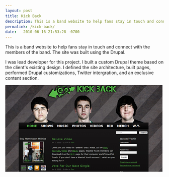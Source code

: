 ```yaml
---
layout: post
title: Kick Back
description: This is a band website to help fans stay in touch and connect with the members of the band. The site was built using the Drupal.
permalink: /kick-back/
date:   2010-06-16 21:53:28 -0700
---
```

<p>This is a band website to help fans stay in touch and connect with the members of the band. The site was built using the Drupal.<p>
<p>I was lead developer for this project. I built a custom Drupal theme based on the client's existing design. I defined the site architecture, 
built pages, performed Drupal customizations, Twitter intergration, and an exclusive content section.</p> 
<img src="img/kickback.jpg" alt="Kickback" title="Kickback" />
